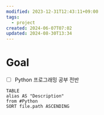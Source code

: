 ```yaml
---
modified: 2023-12-31T12:43:11+09:00
tags:
  - project
created: 2024-06-07T07:02
updated: 2024-08-30T13:34
---
```


# Goal

- [ ] Python 프로그래밍 공부 전반

```dataview
TABLE
alias AS "Description"
from #Python
SORT file.path ASCENDING
```
